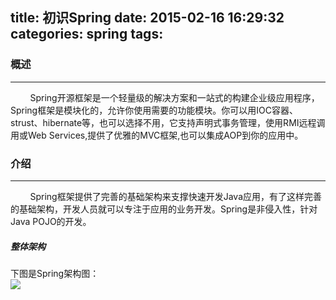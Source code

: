 title: 初识Spring
date: 2015-02-16 16:29:32
categories: spring
tags:
---

### 概述
---
&nbsp;&nbsp;&nbsp;&nbsp;&nbsp;&nbsp;&nbsp;&nbsp;Spring开源框架是一个轻量级的解决方案和一站式的构建企业级应用程序，Spring框架是模块化的，允许你使用需要的功能模块。你可以用IOC容器、strust、hibernate等，也可以选择不用，它支持声明式事务管理，使用RMI远程调用或Web Services,提供了优雅的MVC框架,也可以集成AOP到你的应用中。
<!--more-->

### 介绍
---
&nbsp;&nbsp;&nbsp;&nbsp;&nbsp;&nbsp;&nbsp;&nbsp;Spring框架提供了完善的基础架构来支撑快速开发Java应用，有了这样完善的基础架构，开发人员就可以专注于应用的业务开发。Spring是非侵入性，针对Java POJO的开发。

##### 整体架构

下图是Spring架构图：  
![](/img/spring-overview.png)